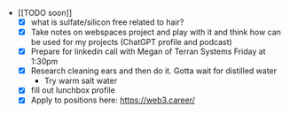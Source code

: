   * [[TODO soon]]
    * [x] what is sulfate/silicon free related to hair?
    * [x] Take notes on webspaces project and play with it and think how can be used for my projects (ChatGPT profile and podcast)
    * [x] Prepare for linkedin call with Megan of Terran Systems Friday at 1:30pm
    * [x] Research cleaning ears and then do it. Gotta wait for distilled water
      * Try warm salt water
    * [x] fill out lunchbox profile
    * [x] Apply to positions here: https://web3.career/